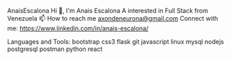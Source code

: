 AnaisEscalona
Hi 👋, I'm Anais Escalona
A interested in Full Stack from Venezuela
📫 How to reach me axondeneurona@gmail.com
Connect with me:
https://www.linkedin.com/in/anais-escalona/

Languages and Tools:
bootstrap css3 flask git javascript linux mysql nodejs postgresql postman python react
